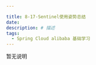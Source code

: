 ```yaml
---

title: 8-17-Sentinel使用姿势总结
date: 
description: # 描述
tags: 
  - Spring Cloud alibaba 基础学习
---
```


暂无说明

<!-- more -->


